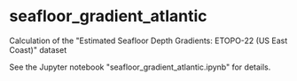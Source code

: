 # seafloor_gradient_atlantic
 
Calculation of the "Estimated Seafloor Depth Gradients: ETOPO-22 (US East Coast)" dataset

See the Jupyter notebook "seafloor_gradient_atlantic.ipynb" for details.
